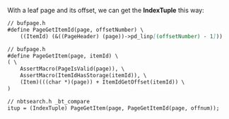 With a leaf page and its offset, we can get the **IndexTuple** this way:

```markdown
// bufpage.h
#define PageGetItemId(page, offsetNumber) \
	((ItemId) (&((PageHeader) (page))->pd_linp[(offsetNumber) - 1]))

// bufpage.h
#define PageGetItem(page, itemId) \
( \
	AssertMacro(PageIsValid(page)), \
	AssertMacro(ItemIdHasStorage(itemId)), \
	(Item)(((char *)(page)) + ItemIdGetOffset(itemId)) \
)

// nbtsearch.h _bt_compare
itup = (IndexTuple) PageGetItem(page, PageGetItemId(page, offnum));
```
